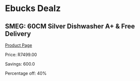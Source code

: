 
# Ebucks Dealz
## SMEG: 60CM Silver Dishwasher A+ & Free Delivery
[Product Page](https://www.ebucks.com/web/shop/productSelected.do?prodId=453392854&catId=1196429345)

Price: R7499.00

Savings: 600.0

Percentage off: 40%
	